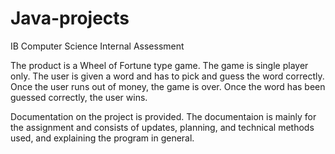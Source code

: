 # Java-projects

IB Computer Science Internal Assessment

The product is a Wheel of Fortune type game. The game is single player only. The user is given a word and has to pick and guess the word correctly. Once the user runs out of money, the game is over. Once the word has been guessed correctly, the user wins.

Documentation on the project is provided. The documentaion is mainly for the assignment and consists of updates, planning, and technical methods used, and explaining the program in general.
